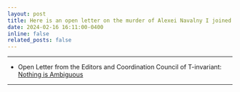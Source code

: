 ```yaml
---
layout: post
title: Here is an open letter on the murder of Alexei Navalny I joined.
date: 2024-02-16 16:11:00-0400
inline: false
related_posts: false
---
```


***

<ul>
    <li>
        Open Letter from the Editors and Coordination Council of T-invariant: <a href="[https://sites.google.com/view/netvoine-en](https://www.t-invariant.org/2024/02/nothing-is-ambiguous-br-from-the-editors-and-coordination-council-of-t-invariant/)">Nothing is Ambiguous</a>
    </li>
</ul>



***





